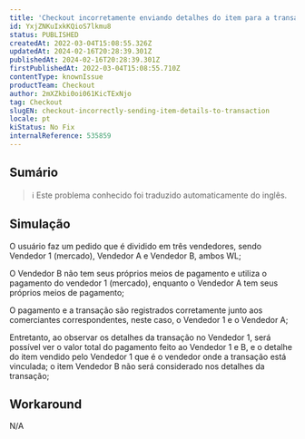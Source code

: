 ```yaml
---
title: 'Checkout incorretamente enviando detalhes do item para a transação'
id: YxjZNKuIxkKQioS7lkmu8
status: PUBLISHED
createdAt: 2022-03-04T15:08:55.326Z
updatedAt: 2024-02-16T20:28:39.301Z
publishedAt: 2024-02-16T20:28:39.301Z
firstPublishedAt: 2022-03-04T15:08:55.710Z
contentType: knownIssue
productTeam: Checkout
author: 2mXZkbi0oi061KicTExNjo
tag: Checkout
slugEN: checkout-incorrectly-sending-item-details-to-transaction
locale: pt
kiStatus: No Fix
internalReference: 535859
---
```


## Sumário

>ℹ️ Este problema conhecido foi traduzido automaticamente do inglês.



## Simulação


O usuário faz um pedido que é dividido em três vendedores, sendo Vendedor 1 (mercado), Vendedor A e Vendedor B, ambos WL;


O Vendedor B não tem seus próprios meios de pagamento e utiliza o pagamento do vendedor 1 (mercado), enquanto o Vendedor A tem seus próprios meios de pagamento;

O pagamento e a transação são registrados corretamente junto aos comerciantes correspondentes, neste caso, o Vendedor 1 e o Vendedor A;

Entretanto, ao observar os detalhes da transação no Vendedor 1, será possível ver o valor total do pagamento feito ao Vendedor 1 e B, e o detalhe do item vendido pelo Vendedor 1 que é o vendedor onde a transação está vinculada; o item Vendedor B não será considerado nos detalhes da transação;




## Workaround


N/A


##

